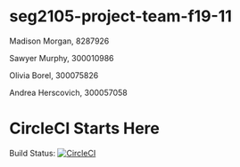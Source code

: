 # seg2105-project-team-f19-11
Madison Morgan, 8287926

Sawyer Murphy, 300010986

Olivia Borel,  300075826

Andrea Herscovich, 300057058


# CircleCI Starts Here
Build Status: 
[![CircleCI](https://circleci.com/gh/SEG2105-uottawa/seg2105-project-team-f19-11.svg?style=svg)](https://circleci.com/gh/SEG2105-uottawa/seg2105-project-team-f19-11)

